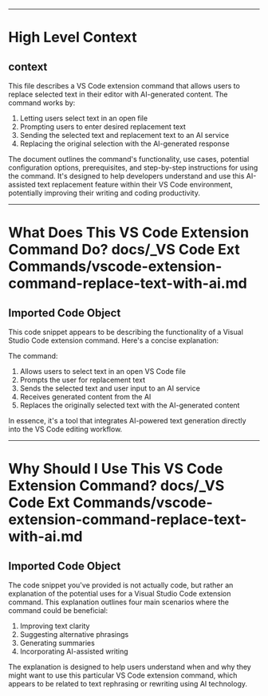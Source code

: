 

  ---
# High Level Context
## context
This file describes a VS Code extension command that allows users to replace selected text in their editor with AI-generated content. The command works by:

1. Letting users select text in an open file
2. Prompting users to enter desired replacement text
3. Sending the selected text and replacement text to an AI service
4. Replacing the original selection with the AI-generated response

The document outlines the command's functionality, use cases, potential configuration options, prerequisites, and step-by-step instructions for using the command. It's designed to help developers understand and use this AI-assisted text replacement feature within their VS Code environment, potentially improving their writing and coding productivity.

---
# What Does This VS Code Extension Command Do? docs/_VS Code Ext Commands/vscode-extension-command-replace-text-with-ai.md
## Imported Code Object
This code snippet appears to be describing the functionality of a Visual Studio Code extension command. Here's a concise explanation:

The command:
1. Allows users to select text in an open VS Code file
2. Prompts the user for replacement text
3. Sends the selected text and user input to an AI service
4. Receives generated content from the AI
5. Replaces the originally selected text with the AI-generated content

In essence, it's a tool that integrates AI-powered text generation directly into the VS Code editing workflow.

---
# Why Should I Use This VS Code Extension Command? docs/_VS Code Ext Commands/vscode-extension-command-replace-text-with-ai.md
## Imported Code Object
The code snippet you've provided is not actually code, but rather an explanation of the potential uses for a Visual Studio Code extension command. This explanation outlines four main scenarios where the command could be beneficial:

1. Improving text clarity
2. Suggesting alternative phrasings
3. Generating summaries
4. Incorporating AI-assisted writing

The explanation is designed to help users understand when and why they might want to use this particular VS Code extension command, which appears to be related to text rephrasing or rewriting using AI technology.

  